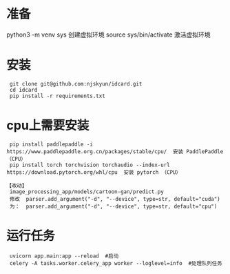 # 准备
 python3 -m venv sys 创建虚拟环境
 source sys/bin/activate  激活虚拟环境

# 安装
```
 git clone git@github.com:njskyun/idcard.git
 cd idcard
 pip install -r requirements.txt
```

# cpu上需要安装 
```
 pip install paddlepaddle -i https://www.paddlepaddle.org.cn/packages/stable/cpu/  安装 PaddlePaddle（CPU） 
 pip install torch torchvision torchaudio --index-url https://download.pytorch.org/whl/cpu  安装 pytorch （CPU） 

【改动】
 image_processing_app/models/cartoon-gan/predict.py 
 修改  parser.add_argument("-d", "--device", type=str, default="cuda")  
 为：  parser.add_argument("-d", "--device", type=str, default="cpu") 
```

# 运行任务
```
 uvicorn app.main:app --reload  #启动
 celery -A tasks.worker.celery_app worker --loglevel=info  #处理队列任务
```

